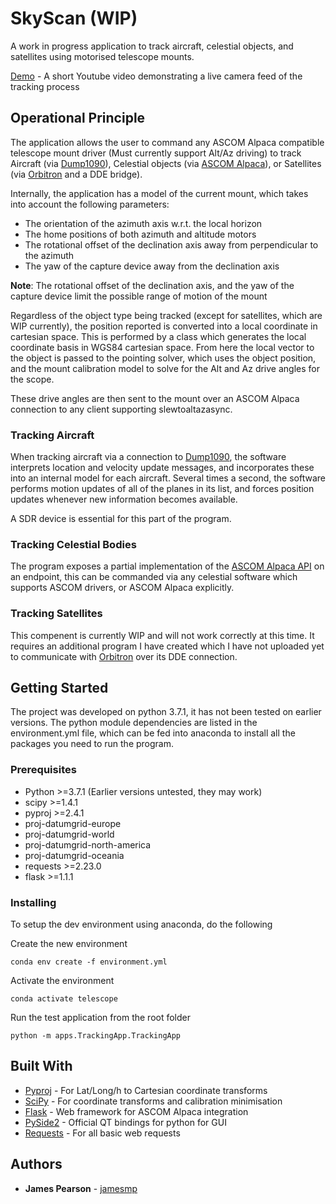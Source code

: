 # SkyScan (WIP)

A work in progress application to track aircraft, celestial objects, and satellites using motorised telescope mounts.

[Demo](https://youtu.be/LOwYby9aVlg) - A short Youtube video demonstrating a live camera feed of the tracking process

## Operational Principle

The application allows the user to command any ASCOM Alpaca compatible telescope mount driver (Must currently support Alt/Az driving)
to track Aircraft (via [Dump1090](https://github.com/MalcolmRobb/dump1090)), Celestial objects (via [ASCOM Alpaca](https://ascom-standards.org/Developer/Alpaca.htm)), or Satellites (via [Orbitron](http://www.stoff.pl/) and a DDE bridge).

Internally, the application has a model of the current mount, which takes into account the following parameters:

* The orientation of the azimuth axis w.r.t. the local horizon
* The home positions of both azimuth and altitude motors
* The rotational offset of the declination axis away from perpendicular to the azimuth 
* The yaw of the capture device away from the declination axis

**Note**: The rotational offset of the declination axis, and the yaw of the capture device limit the possible range of motion of the mount

Regardless of the object type being tracked (except for satellites, which are WIP currently), the position reported is converted into
a local coordinate in cartesian space. This is performed by a class which generates the local coordinate basis in WGS84 cartesian space. From here the local vector to the object is passed to the pointing solver, which uses the object position, and the mount calibration model to solve for the Alt and Az drive angles for the scope.

These drive angles are then sent to the mount over an ASCOM Alpaca connection to any client supporting slewtoaltazasync.

### Tracking Aircraft

When tracking aircraft via a connection to [Dump1090](https://github.com/MalcolmRobb/dump1090), the software interprets location and 
velocity update messages, and incorporates these into an internal model for each aircraft. Several times a second, the software performs motion updates of all of the planes in its list, and forces position updates whenever new information becomes available.

A SDR device is essential for this part of the program.

### Tracking Celestial Bodies

The program exposes a partial implementation of the [ASCOM Alpaca API](https://ascom-standards.org/api/) on an endpoint, this can be commanded via any celestial software which supports ASCOM drivers, or ASCOM Alpaca explicitly.

### Tracking Satellites

This compenent is currently WIP and will not work correctly at this time. It requires an additional program I have created which I have not uploaded yet to communicate with [Orbitron](http://www.stoff.pl/) over its DDE connection.

## Getting Started

The project was developed on python 3.7.1, it has not been tested on earlier versions. The python module dependencies are
listed in the environment.yml file, which can be fed into anaconda to install all the packages you need to run the 
program.

### Prerequisites

* Python >=3.7.1 (Earlier versions untested, they may work)
* scipy >=1.4.1
* pyproj >=2.4.1
* proj-datumgrid-europe
* proj-datumgrid-world
* proj-datumgrid-north-america
* proj-datumgrid-oceania
* requests >=2.23.0
* flask >=1.1.1

### Installing

To setup the dev environment using anaconda, do the following

Create the new environment

```
conda env create -f environment.yml
```

Activate the environment

```
conda activate telescope
```

Run the test application from the root folder

```
python -m apps.TrackingApp.TrackingApp
```

## Built With

* [Pyproj](https://github.com/pyproj4/pyproj) - For Lat/Long/h to Cartesian coordinate transforms
* [SciPy](https://www.scipy.org/) - For coordinate transforms and calibration minimisation
* [Flask](https://palletsprojects.com/p/flask/) - Web framework for ASCOM Alpaca integration
* [PySide2](https://doc.qt.io/qtforpython/) - Official QT bindings for python for GUI
* [Requests](https://requests.readthedocs.io/en/master/) - For all basic web requests


## Authors

* **James Pearson** - [jamesmp](https://github.com/jamesmp)
